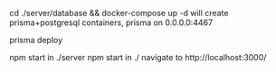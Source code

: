 cd ./server/database && docker-compose up -d
will create prisma+postgresql containers, prisma on 0.0.0.0:4467

prisma deploy

npm start in ./server
npm start in ./
 navigate to http://localhost:3000/
